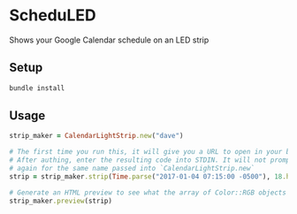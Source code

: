 # ScheduLED
Shows your Google Calendar schedule on an LED strip

## Setup
```sh
bundle install
```

## Usage
```ruby
strip_maker = CalendarLightStrip.new("dave")

# The first time you run this, it will give you a URL to open in your browser.
# After authing, enter the resulting code into STDIN. It will not prompt
# again for the same name passed into `CalendarLightStrip.new`
strip = strip_maker.strip(Time.parse("2017-01-04 07:15:00 -0500"), 18.hours)

# Generate an HTML preview to see what the array of Color::RGB objects looks like
strip_maker.preview(strip)
```
